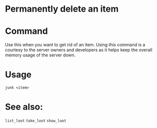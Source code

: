 # Permanently delete an item

# Command
Use this when you want to get rid of an item. Using this command is a courtesy to the server owners and developers as it helps keep the overall memory usage of the server down.

# Usage
`junk <item>`

# See also:
`list_loot`
`take_loot`
`show_loot`
